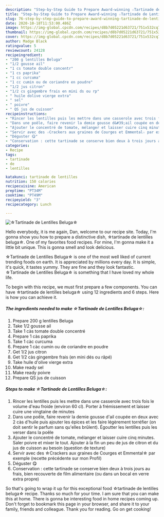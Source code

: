 ```yaml
---
description: "Step-by-Step Guide to Prepare Award-winning ☆Tartinade de Lentilles Beluga☆"
title: "Step-by-Step Guide to Prepare Award-winning ☆Tartinade de Lentilles Beluga☆"
slug: 76-step-by-step-guide-to-prepare-award-winning-tartinade-de-lentilles-beluga
date: 2020-10-18T11:53:00.486Z
image: https://img-global.cpcdn.com/recipes/d8b7d05221d63721/751x532cq70/☆tartinade-de-lentilles-beluga☆-photo-principale-de-la-recette.jpg
thumbnail: https://img-global.cpcdn.com/recipes/d8b7d05221d63721/751x532cq70/☆tartinade-de-lentilles-beluga☆-photo-principale-de-la-recette.jpg
cover: https://img-global.cpcdn.com/recipes/d8b7d05221d63721/751x532cq70/☆tartinade-de-lentilles-beluga☆-photo-principale-de-la-recette.jpg
author: Madge Black
ratingvalue: 5
reviewcount: 24128
recipeingredient:
- "200 g lentilles Beluga"
- "1/2 gousse ail"
- "1 cs tomate double concentr"
- "1 cs paprika"
- "1 cc curcuma"
- "1 cc cumin ou de coriandre en poudre"
- "1/2 jus citron"
- "1/2 cs gingembre frais en mini ds ou rp"
- " huile dolive vierge extra"
- " sel"
- " poivre"
- " QS jus de cuisson"
recipeinstructions:
- "Rincer les lentilles puis les mettre dans une casserole avec trois fois le volume d&#39;eau froide (environ 60 cl). Porter à frémissement et laisser cuire une vingtaine de minutes"
- "Dans une poêle, faire revenir la demie gousse d&#39;ail coupée en deux avec 2 càs d&#39;huile puis ajouter les épices et les faire légèrement torréfier (on doit sentir le parfum sans qu&#39;elles brûlent). Égoutter les lentilles puis les verser dans la poêle"
- "Ajouter le concentré de tomate, mélanger et laisser cuire cinq minutes. Saler poivre et mixer le tout. Ajouter à la fin un peu de jus de citron et du jus de cuisson au besoin (question de texture)"
- "Servir avec des ☆Crackers aux graines de Courges et Emmental☆ par exemple (recette précédente sur mon Profil)"
- "Déguster 😋"
- "Conservation : cette tartinade se conserve bien deux à trois jours au frais, bien recouverte de film alimentaire (ou dans un bocal en verre extra propre)"
categories:
- Recipe
tags:
- tartinade
- de
- lentilles

katakunci: tartinade de lentilles 
nutrition: 150 calories
recipecuisine: American
preptime: "PT34M"
cooktime: "PT49M"
recipeyield: "3"
recipecategory: Lunch

---
```



![☆Tartinade de Lentilles Beluga☆](https://img-global.cpcdn.com/recipes/d8b7d05221d63721/751x532cq70/☆tartinade-de-lentilles-beluga☆-photo-principale-de-la-recette.jpg)

Hello everybody, it is me again, Dan, welcome to our recipe site. Today, I'm gonna show you how to prepare a distinctive dish, ☆tartinade de lentilles beluga☆. One of my favorites food recipes. For mine, I'm gonna make it a little bit unique. This is gonna smell and look delicious.



☆Tartinade de Lentilles Beluga☆ is one of the most well liked of current trending foods on earth. It is appreciated by millions every day. It is simple, it's quick, it tastes yummy. They are fine and they look fantastic. ☆Tartinade de Lentilles Beluga☆ is something that I have loved my whole life.


To begin with this recipe, we must first prepare a few components. You can have ☆tartinade de lentilles beluga☆ using 12 ingredients and 6 steps. Here is how you can achieve it.

<!--inarticleads1-->

##### The ingredients needed to make ☆Tartinade de Lentilles Beluga☆:

1. Prepare 200 g lentilles Beluga
1. Take 1/2 gousse ail
1. Take 1 càs tomate double concentré
1. Prepare 1 càs paprika
1. Take 1 càc curcuma
1. Prepare 1 càc cumin ou de coriandre en poudre
1. Get 1/2 jus citron
1. Get 1/2 càs gingembre frais (en mini dés ou râpé)
1. Take  huile d&#39;olive vierge extra
1. Make ready  sel
1. Make ready  poivre
1. Prepare  QS jus de cuisson




<!--inarticleads2-->

##### Steps to make ☆Tartinade de Lentilles Beluga☆:

1. Rincer les lentilles puis les mettre dans une casserole avec trois fois le volume d&#39;eau froide (environ 60 cl). Porter à frémissement et laisser cuire une vingtaine de minutes
1. Dans une poêle, faire revenir la demie gousse d&#39;ail coupée en deux avec 2 càs d&#39;huile puis ajouter les épices et les faire légèrement torréfier (on doit sentir le parfum sans qu&#39;elles brûlent). Égoutter les lentilles puis les verser dans la poêle
1. Ajouter le concentré de tomate, mélanger et laisser cuire cinq minutes. Saler poivre et mixer le tout. Ajouter à la fin un peu de jus de citron et du jus de cuisson au besoin (question de texture)
1. Servir avec des ☆Crackers aux graines de Courges et Emmental☆ par exemple (recette précédente sur mon Profil)
1. Déguster 😋
1. Conservation : cette tartinade se conserve bien deux à trois jours au frais, bien recouverte de film alimentaire (ou dans un bocal en verre extra propre)




So that's going to wrap it up for this exceptional food ☆tartinade de lentilles beluga☆ recipe. Thanks so much for your time. I am sure that you can make this at home. There is gonna be interesting food in home recipes coming up. Don't forget to bookmark this page in your browser, and share it to your family, friends and colleague. Thank you for reading. Go on get cooking!
